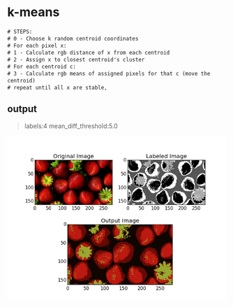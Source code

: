 # k-means

```
# STEPS:
# 0 - Choose k random centroid coordinates
# For each pixel x:
# 1 - Calculate rgb distance of x from each centroid
# 2 - Assign x to closest centroid's cluster
# For each centroid c:
# 3 - Calculate rgb means of assigned pixels for that c (move the centroid)
# repeat until all x are stable,
```

## output
> labels:4
> mean_diff_threshold:5.0

![example](/kmeans/label-4-output.png)
